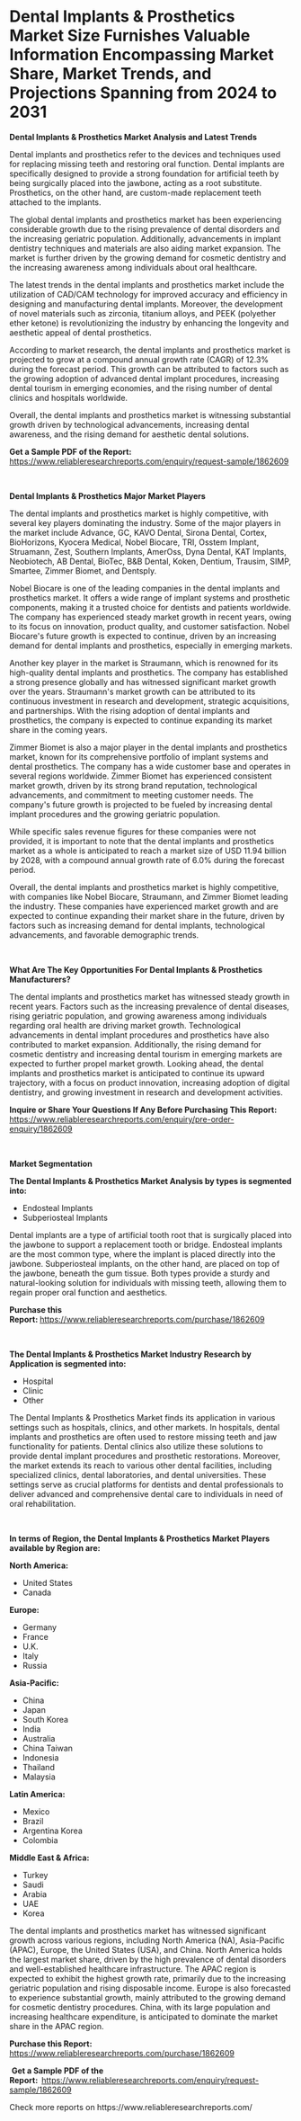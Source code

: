 <p><h1>Dental Implants & Prosthetics Market Size Furnishes Valuable Information Encompassing Market Share, Market Trends, and Projections Spanning from 2024 to 2031</h1></p><p><strong>Dental Implants & Prosthetics Market Analysis and Latest Trends</strong></p>
<p><p>Dental implants and prosthetics refer to the devices and techniques used for replacing missing teeth and restoring oral function. Dental implants are specifically designed to provide a strong foundation for artificial teeth by being surgically placed into the jawbone, acting as a root substitute. Prosthetics, on the other hand, are custom-made replacement teeth attached to the implants.</p><p>The global dental implants and prosthetics market has been experiencing considerable growth due to the rising prevalence of dental disorders and the increasing geriatric population. Additionally, advancements in implant dentistry techniques and materials are also aiding market expansion. The market is further driven by the growing demand for cosmetic dentistry and the increasing awareness among individuals about oral healthcare.</p><p>The latest trends in the dental implants and prosthetics market include the utilization of CAD/CAM technology for improved accuracy and efficiency in designing and manufacturing dental implants. Moreover, the development of novel materials such as zirconia, titanium alloys, and PEEK (polyether ether ketone) is revolutionizing the industry by enhancing the longevity and aesthetic appeal of dental prosthetics.</p><p>According to market research, the dental implants and prosthetics market is projected to grow at a compound annual growth rate (CAGR) of 12.3% during the forecast period. This growth can be attributed to factors such as the growing adoption of advanced dental implant procedures, increasing dental tourism in emerging economies, and the rising number of dental clinics and hospitals worldwide.</p><p>Overall, the dental implants and prosthetics market is witnessing substantial growth driven by technological advancements, increasing dental awareness, and the rising demand for aesthetic dental solutions.</p></p>
<p><strong>Get a Sample PDF of the Report:&nbsp;</strong> <a href="https://www.reliableresearchreports.com/enquiry/request-sample/1862609">https://www.reliableresearchreports.com/enquiry/request-sample/1862609</a></p>
<p>&nbsp;</p>
<p><strong>Dental Implants & Prosthetics Major Market Players</strong></p>
<p><p>The dental implants and prosthetics market is highly competitive, with several key players dominating the industry. Some of the major players in the market include Advance, GC, KAVO Dental, Sirona Dental, Cortex, BioHorizons, Kyocera Medical, Nobel Biocare, TRI, Osstem Implant, Struamann, Zest, Southern Implants, AmerOss, Dyna Dental, KAT Implants, Neobiotech, AB Dental, BioTec, B&B Dental, Koken, Dentium, Trausim, SIMP, Smartee, Zimmer Biomet, and Dentsply.</p><p>Nobel Biocare is one of the leading companies in the dental implants and prosthetics market. It offers a wide range of implant systems and prosthetic components, making it a trusted choice for dentists and patients worldwide. The company has experienced steady market growth in recent years, owing to its focus on innovation, product quality, and customer satisfaction. Nobel Biocare's future growth is expected to continue, driven by an increasing demand for dental implants and prosthetics, especially in emerging markets.</p><p>Another key player in the market is Straumann, which is renowned for its high-quality dental implants and prosthetics. The company has established a strong presence globally and has witnessed significant market growth over the years. Straumann's market growth can be attributed to its continuous investment in research and development, strategic acquisitions, and partnerships. With the rising adoption of dental implants and prosthetics, the company is expected to continue expanding its market share in the coming years.</p><p>Zimmer Biomet is also a major player in the dental implants and prosthetics market, known for its comprehensive portfolio of implant systems and dental prosthetics. The company has a wide customer base and operates in several regions worldwide. Zimmer Biomet has experienced consistent market growth, driven by its strong brand reputation, technological advancements, and commitment to meeting customer needs. The company's future growth is projected to be fueled by increasing dental implant procedures and the growing geriatric population.</p><p>While specific sales revenue figures for these companies were not provided, it is important to note that the dental implants and prosthetics market as a whole is anticipated to reach a market size of USD 11.94 billion by 2028, with a compound annual growth rate of 6.0% during the forecast period.</p><p>Overall, the dental implants and prosthetics market is highly competitive, with companies like Nobel Biocare, Straumann, and Zimmer Biomet leading the industry. These companies have experienced market growth and are expected to continue expanding their market share in the future, driven by factors such as increasing demand for dental implants, technological advancements, and favorable demographic trends.</p></p>
<p>&nbsp;</p>
<p><strong>What Are The Key Opportunities For Dental Implants & Prosthetics Manufacturers?</strong></p>
<p><p>The dental implants and prosthetics market has witnessed steady growth in recent years. Factors such as the increasing prevalence of dental diseases, rising geriatric population, and growing awareness among individuals regarding oral health are driving market growth. Technological advancements in dental implant procedures and prosthetics have also contributed to market expansion. Additionally, the rising demand for cosmetic dentistry and increasing dental tourism in emerging markets are expected to further propel market growth. Looking ahead, the dental implants and prosthetics market is anticipated to continue its upward trajectory, with a focus on product innovation, increasing adoption of digital dentistry, and growing investment in research and development activities.</p></p>
<p><strong>Inquire or Share Your Questions If Any Before Purchasing This Report:</strong> <a href="https://www.reliableresearchreports.com/enquiry/pre-order-enquiry/1862609">https://www.reliableresearchreports.com/enquiry/pre-order-enquiry/1862609</a></p>
<p>&nbsp;</p>
<p><strong>Market Segmentation</strong></p>
<p><strong>The Dental Implants & Prosthetics Market Analysis by types is segmented into:</strong></p>
<p><ul><li>Endosteal Implants</li><li>Subperiosteal Implants</li></ul></p>
<p><p>Dental implants are a type of artificial tooth root that is surgically placed into the jawbone to support a replacement tooth or bridge. Endosteal implants are the most common type, where the implant is placed directly into the jawbone. Subperiosteal implants, on the other hand, are placed on top of the jawbone, beneath the gum tissue. Both types provide a sturdy and natural-looking solution for individuals with missing teeth, allowing them to regain proper oral function and aesthetics.</p></p>
<p><strong>Purchase this Report:&nbsp;</strong><a href="https://www.reliableresearchreports.com/purchase/1862609">https://www.reliableresearchreports.com/purchase/1862609</a></p>
<p>&nbsp;</p>
<p><strong>The Dental Implants & Prosthetics Market Industry Research by Application is segmented into:</strong></p>
<p><ul><li>Hospital</li><li>Clinic</li><li>Other</li></ul></p>
<p><p>The Dental Implants & Prosthetics Market finds its application in various settings such as hospitals, clinics, and other markets. In hospitals, dental implants and prosthetics are often used to restore missing teeth and jaw functionality for patients. Dental clinics also utilize these solutions to provide dental implant procedures and prosthetic restorations. Moreover, the market extends its reach to various other dental facilities, including specialized clinics, dental laboratories, and dental universities. These settings serve as crucial platforms for dentists and dental professionals to deliver advanced and comprehensive dental care to individuals in need of oral rehabilitation.</p></p>
<p>&nbsp;</p>
<p><strong>In terms of Region, the Dental Implants & Prosthetics Market Players available by Region are:</strong></p>
<p>
    <p> <strong> North America: </strong>
        <ul>
            <li>United States</li>
            <li>Canada</li>
        </ul>
        </p> 
    <p> <strong> Europe: </strong>
        <ul>
            <li>Germany</li>
            <li>France</li>
            <li>U.K.</li>
            <li>Italy</li>
            <li>Russia</li>
        </ul>
        </p> 
    <p> <strong> Asia-Pacific: </strong>
        <ul>
            <li>China</li>
            <li>Japan</li>
            <li>South Korea</li>
            <li>India</li>
            <li>Australia</li>
            <li>China Taiwan</li>
            <li>Indonesia</li>
            <li>Thailand</li>
            <li>Malaysia</li>
        </ul>
        </p> 
    <p> <strong> Latin America: </strong>
        <ul>
            <li>Mexico</li>
            <li>Brazil</li>
            <li>Argentina Korea</li>
            <li>Colombia</li>
        </ul>
        </p> 
    <p> <strong> Middle East & Africa: </strong>
        <ul>
            <li>Turkey</li>
            <li>Saudi</li>
            <li>Arabia</li>
            <li>UAE</li>
            <li>Korea</li>
        </ul>
    </p>
    </p>
<p><p>The dental implants and prosthetics market has witnessed significant growth across various regions, including North America (NA), Asia-Pacific (APAC), Europe, the United States (USA), and China. North America holds the largest market share, driven by the high prevalence of dental disorders and well-established healthcare infrastructure. The APAC region is expected to exhibit the highest growth rate, primarily due to the increasing geriatric population and rising disposable income. Europe is also forecasted to experience substantial growth, mainly attributed to the growing demand for cosmetic dentistry procedures. China, with its large population and increasing healthcare expenditure, is anticipated to dominate the market share in the APAC region.</p></p>
<p><strong>Purchase this Report: </strong><a href="https://www.reliableresearchreports.com/purchase/1862609">https://www.reliableresearchreports.com/purchase/1862609</a></p>
<p>&nbsp;<strong>Get a Sample PDF of the Report:&nbsp;&nbsp;</strong><a href="https://www.reliableresearchreports.com/enquiry/request-sample/1862609">https://www.reliableresearchreports.com/enquiry/request-sample/1862609</a></p>
<p><strong></strong></p>
<p>Check more reports on https://www.reliableresearchreports.com/</p>